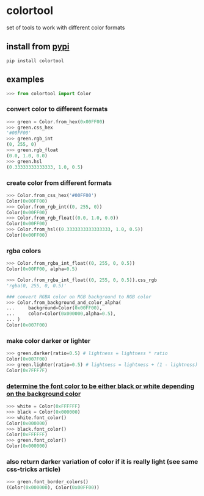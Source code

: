 # colortool
set of tools to work with different color formats

## install from [pypi](https://pypi.org/project/colortool/)
```shell
pip install colortool
```

## examples
```python
>>> from colortool import Color

```

### convert color to different formats
```python
>>> green = Color.from_hex(0x00FF00)
>>> green.css_hex
'#00FF00'
>>> green.rgb_int
(0, 255, 0)
>>> green.rgb_float
(0.0, 1.0, 0.0)
>>> green.hsl
(0.33333333333333, 1.0, 0.5)

```

### create color from different formats
```python
>>> Color.from_css_hex('#00FF00')
Color(0x00FF00)
>>> Color.from_rgb_int((0, 255, 0))
Color(0x00FF00)
>>> Color.from_rgb_float((0.0, 1.0, 0.0))
Color(0x00FF00)
>>> Color.from_hsl((0.3333333333333333, 1.0, 0.5))
Color(0x00FF00)

```

### rgba colors
```python
>>> Color.from_rgba_int_float((0, 255, 0, 0.5))
Color(0x00FF00, alpha=0.5)

>>> Color.from_rgba_int_float((0, 255, 0, 0.5)).css_rgb
'rgba(0, 255, 0, 0.5)'

```

```python
### convert RGBA color on RGB background to RGB color
>>> Color.from_background_and_color_alpha(
...     background=Color(0x00FF00),
...     color=Color(0x000000,alpha=0.5),
... )
Color(0x007F00)

```

### make color darker or lighter
```python
>>> green.darker(ratio=0.5) # lightness = lightness * ratio
Color(0x007F00)
>>> green.lighter(ratio=0.5) # lightness = lightness + (1 - lightness) * ratio
Color(0x7FFF7F)

```
###  [determine the font color to be either black or white depending on the background color](https://css-tricks.com/switch-font-color-for-different-backgrounds-with-css/)
```python
>>> white = Color(0xFFFFFF)
>>> black = Color(0x000000)
>>> white.font_color()
Color(0x000000)
>>> black.font_color()
Color(0xFFFFFF)
>>> green.font_color()
Color(0x000000)

```

### also return darker variation of color if it is really light (see same css-tricks article)
```python
>>> green.font_border_colors()
(Color(0x000000), Color(0x00FF00))

```
